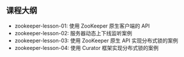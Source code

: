 ## 课程大纲

- zookeeper-lesson-01: 使用 ZooKeeper 原生客户端的 API
- zookeeper-lesson-02: 服务器动态上下线监听案例
- zookeeper-lesson-03: 使用 ZooKeeper 原生 API 实现分布式锁的案例
- zookeeper-lesson-04: 使用 Curator 框架实现分布式锁的案例
